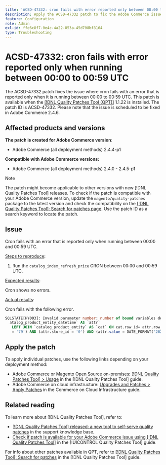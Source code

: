 ```yaml
---
title: 'ACSD-47332: cron fails with error reported only between 00:00 to 00:59 UTC'
description: Apply the ACSD-47332 patch to fix the Adobe Commerce issue where cron fails with an error that is reported only when it is running between 00:00 to 00:59 UTC.
feature: Configuration
role: Admin
exl-id: ffe6c8f7-0e4c-4a22-853a-45d708bf8164
type: Troubleshooting
---
```

# ACSD-47332: cron fails with error reported only when running between 00:00 to 00:59 UTC

The ACSD-47332 patch fixes the issue where cron fails with an error that is reported only when it is running between 00:00 to 00:59 UTC. This patch is available when the [[!DNL Quality Patches Tool (QPT)]](https://experienceleague.adobe.com/en/docs/commerce-operations/tools/quality-patches-tool/quality-patches-tool-to-self-serve-quality-patches) 1.1.22 is installed. The patch ID is ACSD-47332. Please note that the issue is scheduled to be fixed in Adobe Commerce 2.4.6.

## Affected products and versions

**The patch is created for Adobe Commerce version:**

* Adobe Commerce (all deployment methods) 2.4.4-p1

**Compatible with Adobe Commerce versions:**

* Adobe Commerce (all deployment methods) 2.4.0 - 2.4.5-p1

>[!NOTE]
>
>The patch might become applicable to other versions with new [!DNL Quality Patches Tool] releases. To check if the patch is compatible with your Adobe Commerce version, update the `magento/quality-patches` package to the latest version and check the compatibility on the [[!DNL Quality Patches Tool]: Search for patches page](https://experienceleague.adobe.com/tools/commerce-quality-patches/index.html). Use the patch ID as a search keyword to locate the patch.

## Issue

Cron fails with an error that is reported only when running between 00:00 and 00:59 UTC. 

<u>Steps to reproduce</u>:

1. Run the `catalog_index_refresh_price` CRON between 00:00 and 00:59 UTC.

<u>Expected results</u>:

Cron shows no errors.

<u>Actual results</u>:

Cron fails with the following error.

```SQL
SQLSTATE[HY093]: Invalid parameter number: number of bound variables does not match number of tokens, query was: SELECT `cat`.`entity_id` FROM `c
  atalog_product_entity_datetime` AS `attr`
   LEFT JOIN `catalog_product_entity` AS `cat` ON cat.row_id= attr.row_id AND (cat.created_in <= 1 AND cat.updated_in > 1) WHERE (attr.attribute_id
   = '79') AND (attr.store_id = '0') AND (attr.value = DATE_FORMAT('2022-10-02', '%Y-%m-%d %H:%i:%s'))
```

## Apply the patch

To apply individual patches, use the following links depending on your deployment method:

* Adobe Commerce or Magento Open Source on-premises: [[!DNL Quality Patches Tool] > Usage](/help/tools/quality-patches-tool/usage.md) in the [!DNL Quality Patches Tool] guide.
* Adobe Commerce on cloud infrastructure: [Upgrades and Patches > Apply Patches](https://experienceleague.adobe.com/docs/commerce-cloud-service/user-guide/develop/upgrade/apply-patches.html) in the Commerce on Cloud Infrastructure guide.

## Related reading

To learn more about [!DNL Quality Patches Tool], refer to:

* [[!DNL Quality Patches Tool] released: a new tool to self-serve quality patches](https://experienceleague.adobe.com/en/docs/commerce-operations/tools/quality-patches-tool/quality-patches-tool-to-self-serve-quality-patches) in the support knowledge base.
* [Check if patch is available for your Adobe Commerce issue using [!DNL Quality Patches Tool]](/help/tools/quality-patches-tool/patches-available-in-qpt/check-patch-for-magento-issue-with-magento-quality-patches.md) in the [!UICONTROL Quality Patches Tool] guide.


For info about other patches available in QPT, refer to [[!DNL Quality Patches Tool]: Search for patches](https://experienceleague.adobe.com/tools/commerce-quality-patches/index.html) in the [!DNL Quality Patches Tool] guide.
